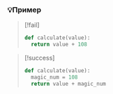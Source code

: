 ### 💡Пример

> [!fail]
>```python
>def calculate(value):
>	return value + 108
>```

> [!success]
> ```python
>def calculate(value):
>	magic_num = 108
>	return value + magic_num
>```
